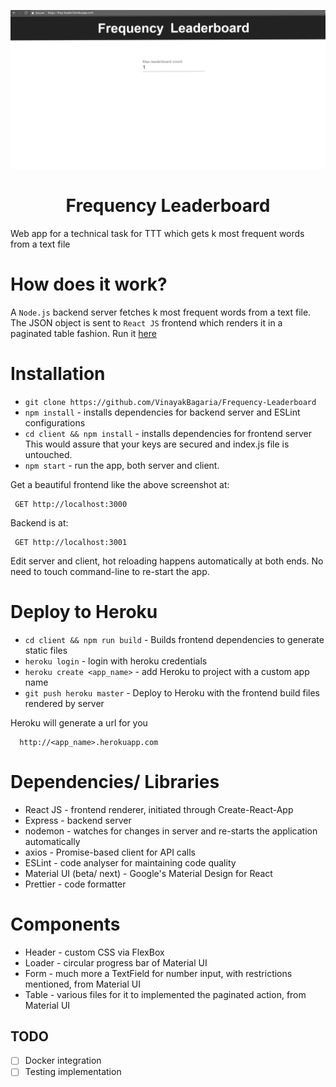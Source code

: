 ![Image](/main.png)
<h1 align="center"> Frequency Leaderboard </h1>

Web app for a technical task for TTT which gets k most frequent words from a text file

 How does it work?
================  
 A `Node.js` backend server fetches k most frequent words from a text file. The JSON object is sent to `React JS` frontend which renders it in a paginated table fashion. Run it [here](https://freq-leader.herokuapp.com/)

Installation
===============

 - `git clone https://github.com/VinayakBagaria/Frequency-Leaderboard`
 - `npm install` - installs dependencies for backend server and ESLint configurations
 - `cd client && npm install` - installs dependencies for frontend server
 This would assure that your keys are secured and index.js file is untouched.
 - `npm start` - run the app, both server and client.

Get a beautiful frontend like the above screenshot at:

     GET http://localhost:3000

Backend is at:

     GET http://localhost:3001
     
Edit server and client, hot reloading happens automatically at both ends. No need to touch command-line to re-start the app.

Deploy to Heroku
================

 - `cd client && npm run build` - Builds frontend dependencies to generate static files
 - `heroku login` - login with heroku credentials
 - `heroku create <app_name>` - add Heroku to project with a custom app name
 - `git push heroku master` - Deploy to Heroku with the frontend build files rendered by server

 Heroku will generate a url for you

      http://<app_name>.herokuapp.com

Dependencies/ Libraries
=======================

 - React JS - frontend renderer, initiated through Create-React-App
 - Express - backend server
 - nodemon - watches for changes in server and re-starts the application automatically
 - axios - Promise-based client for API calls
 - ESLint - code analyser for maintaining code quality
 - Material UI (beta/ next) - Google's Material Design for React
 - Prettier - code formatter
 
 Components
 ===========
 - Header - custom CSS via FlexBox
 - Loader - circular progress bar of Material UI
 - Form - much more a TextField for number input, with restrictions mentioned, from Material UI
 - Table - various files for it to implemented the paginated action, from Material UI
 
 ## TODO
- [ ] Docker integration
- [ ] Testing implementation
